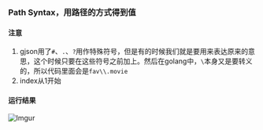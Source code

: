 ### Path Syntax，用路径的方式得到值

#### 注意
1. gjson用了`#`、`.`、`?`用作特殊符号，但是有的时候我们就是要用来表达原来的意思，这个时候只要在这些符号之前加上。然后在golang中，`\`本身又是要转义的，所以代码里面会是`fav\\.movie`
2. index从1开始

#### 运行结果
![Imgur](https://i.imgur.com/o0SWUJR.png)